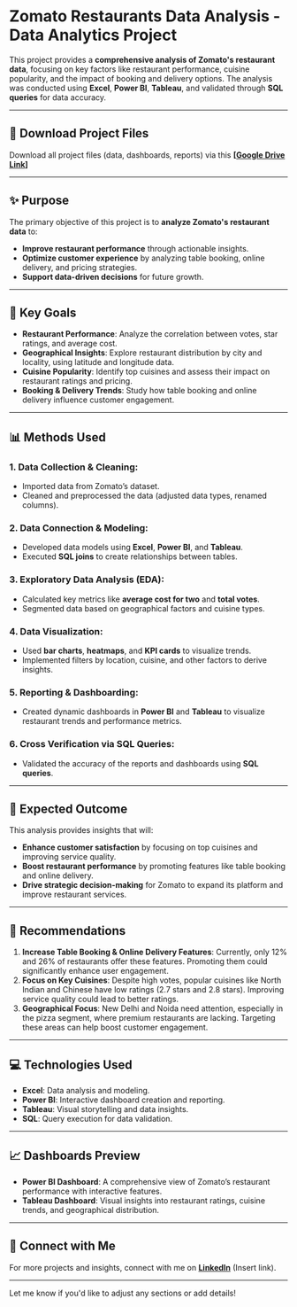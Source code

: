 # Zomato Restaurants Data Analysis - Data Analytics Project

This project provides a **comprehensive analysis of Zomato's restaurant data**, focusing on key factors like restaurant performance, cuisine popularity, and the impact of booking and delivery options. The analysis was conducted using **Excel**, **Power BI**, **Tableau**, and validated through **SQL queries** for data accuracy.

---

## 📂 **Download Project Files**

Download all project files (data, dashboards, reports) via this **[[Google Drive Link](https://drive.google.com/drive/folders/1CDBZl8PxXCzRXy-BgdGZf6xnuLgfQlPX?usp=sharing)]**

---

## ✨ **Purpose**

The primary objective of this project is to **analyze Zomato's restaurant data** to:
- **Improve restaurant performance** through actionable insights.
- **Optimize customer experience** by analyzing table booking, online delivery, and pricing strategies.
- **Support data-driven decisions** for future growth.

---

## 🎯 **Key Goals**

- **Restaurant Performance**: Analyze the correlation between votes, star ratings, and average cost.
- **Geographical Insights**: Explore restaurant distribution by city and locality, using latitude and longitude data.
- **Cuisine Popularity**: Identify top cuisines and assess their impact on restaurant ratings and pricing.
- **Booking & Delivery Trends**: Study how table booking and online delivery influence customer engagement.

---

## 📊 **Methods Used**

### **1. Data Collection & Cleaning:**
- Imported data from Zomato’s dataset.
- Cleaned and preprocessed the data (adjusted data types, renamed columns).

### **2. Data Connection & Modeling:**
- Developed data models using **Excel**, **Power BI**, and **Tableau**.
- Executed **SQL joins** to create relationships between tables.

### **3. Exploratory Data Analysis (EDA):**
- Calculated key metrics like **average cost for two** and **total votes**.
- Segmented data based on geographical factors and cuisine types.

### **4. Data Visualization:**
- Used **bar charts**, **heatmaps**, and **KPI cards** to visualize trends.
- Implemented filters by location, cuisine, and other factors to derive insights.

### **5. Reporting & Dashboarding:**
- Created dynamic dashboards in **Power BI** and **Tableau** to visualize restaurant trends and performance metrics.

### **6. Cross Verification via SQL Queries:**
- Validated the accuracy of the reports and dashboards using **SQL queries**.

---

## 🚀 **Expected Outcome**

This analysis provides insights that will:
- **Enhance customer satisfaction** by focusing on top cuisines and improving service quality.
- **Boost restaurant performance** by promoting features like table booking and online delivery.
- **Drive strategic decision-making** for Zomato to expand its platform and improve restaurant services.

---

## 📝 **Recommendations**

1. **Increase Table Booking & Online Delivery Features**: Currently, only 12% and 26% of restaurants offer these features. Promoting them could significantly enhance user engagement.
2. **Focus on Key Cuisines**: Despite high votes, popular cuisines like North Indian and Chinese have low ratings (2.7 stars and 2.8 stars). Improving service quality could lead to better ratings.
3. **Geographical Focus**: New Delhi and Noida need attention, especially in the pizza segment, where premium restaurants are lacking. Targeting these areas can help boost customer engagement.

---

## 💻 **Technologies Used**

- **Excel**: Data analysis and modeling.
- **Power BI**: Interactive dashboard creation and reporting.
- **Tableau**: Visual storytelling and data insights.
- **SQL**: Query execution for data validation.

---

## 📈 **Dashboards Preview**

- **Power BI Dashboard**: A comprehensive view of Zomato’s restaurant performance with interactive features.
- **Tableau Dashboard**: Visual insights into restaurant ratings, cuisine trends, and geographical distribution.

---

## 🔗 **Connect with Me**

For more projects and insights, connect with me on **[LinkedIn](#)** (Insert link).

---

Let me know if you'd like to adjust any sections or add details!
